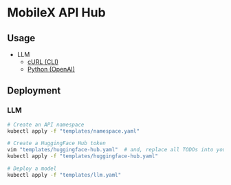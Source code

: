 # MobileX API Hub

## Usage

- LLM
  - [cURL (CLI)](/examples/llm.sh)
  - [Python (OpenAI)](/examples/llm.py)

## Deployment

### LLM

```bash
# Create an API namespace
kubectl apply -f "templates/namespace.yaml"

# Create a HuggingFace Hub token
vim "templates/huggingface-hub.yaml"  # and, replace all TODOs into your own ones
kubectl apply -f "templates/huggingface-hub.yaml"

# Deploy a model
kubectl apply -f "templates/llm.yaml"
```
